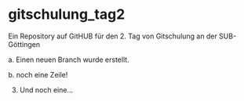 gitschulung_tag2
================

Ein Repository auf GitHUB für den 2. Tag von Gitschulung an der SUB-Göttingen

a. Einen neuen Branch wurde erstellt.

b. noch eine Zeile!

3. Und noch eine...
